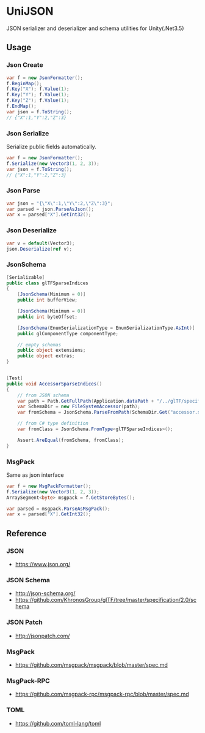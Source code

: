 # UniJSON
JSON serializer and deserializer and schema utilities for Unity(.Net3.5)

## Usage

### Json Create

```cs
var f = new JsonFormatter();
f.BeginMap();
f.Key("X"); f.Value(1);
f.Key("Y"); f.Value(1);
f.Key("Z"); f.Value(1);
f.EndMap();
var json = f.ToString();
// {"X":1,"Y":2,"Z":3}
```

### Json Serialize

Serialize public fields automatically.

```cs
var f = new JsonFormatter();
f.Serialize(new Vector3(1, 2, 3));
var json = f.ToString();
// {"X":1,"Y":2,"Z":3}
```

### Json Parse

```cs
var json = "{\"X\":1,\"Y\":2,\"Z\":3}";
var parsed = json.ParseAsJson();
var x = parsed["X"].GetInt32();
```

### Json Deserialize

```cs
var v = default(Vector3);
json.Deserialize(ref v);
```

### JsonSchema

```cs
[Serializable]
public class glTFSparseIndices
{
    [JsonSchema(Minimum = 0)]
    public int bufferView;

    [JsonSchema(Minimum = 0)]
    public int byteOffset;

    [JsonSchema(EnumSerializationType = EnumSerializationType.AsInt)]
    public glComponentType componentType;

    // empty schemas
    public object extensions;
    public object extras;
}


[Test]
public void AccessorSparseIndices()
{
    // from JSON schema
    var path = Path.GetFullPath(Application.dataPath + "/../glTF/specification/2.0/schema");
    var SchemaDir = new FileSystemAccessor(path);
    var fromSchema = JsonSchema.ParseFromPath(SchemaDir.Get("accessor.sparse.indices.schema.json"));

    // from C# type definition
    var fromClass = JsonSchema.FromType<glTFSparseIndices>();

    Assert.AreEqual(fromSchema, fromClass);
}
```

### MsgPack

Same as json interface

```cs
var f = new MsgPackFormatter();
f.Serialize(new Vector3(1, 2, 3));
ArraySegment<byte> msgpack = f.GetStoreBytes();

var parsed = msgpack.ParseAsMsgPack();
var x = parsed["X"].GetInt32();
```

## Reference
### JSON

* https://www.json.org/

### JSON Schema

* http://json-schema.org/
* https://github.com/KhronosGroup/glTF/tree/master/specification/2.0/schema

### JSON Patch

* http://jsonpatch.com/

### MsgPack

* https://github.com/msgpack/msgpack/blob/master/spec.md

### MsgPack-RPC

* https://github.com/msgpack-rpc/msgpack-rpc/blob/master/spec.md

### TOML

* https://github.com/toml-lang/toml
 
